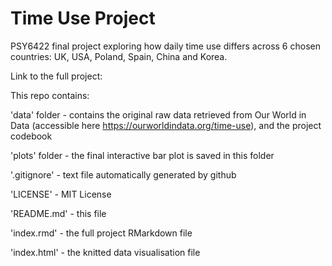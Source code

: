# Time Use Project
PSY6422 final project exploring how daily time use differs across 6 chosen countries: UK, USA, Poland, Spain, China and Korea. 

Link to the full project:  

This repo contains:

'data' folder - contains the original raw data retrieved from Our World in Data (accessible here https://ourworldindata.org/time-use), and the project codebook

'plots' folder - the final interactive bar plot is saved in this folder 

'.gitignore' -  text file automatically generated by github


'LICENSE' - MIT License 

'README.md' - this file

'index.rmd' - the full project RMarkdown file

'index.html' -  the knitted data visualisation file